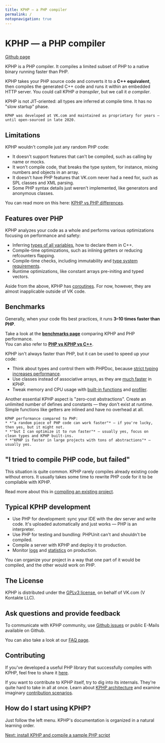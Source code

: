 ```yaml
---
title: KPHP — a PHP compiler
permalink: /
notopnavigation: true
---
```


# KPHP — a PHP compiler

<a href="{{ site.url_github_kphp }}" class="btn-github-page">
  <span class="icon icon-github"></span>
  <span>Github page</span>
</a>

KPHP is a PHP compiler. It compiles a limited subset of PHP to a native binary running faster than PHP.

KPHP takes your PHP source code and converts it to a **C++ equivalent**, then compiles the generated C++ code and runs it within an embedded HTTP server. You could call KPHP *a transpiler*, but we call it *a compiler*.

KPHP is not JIT-oriented: all types are inferred at compile time. It has no "slow startup" phase.

```note
KPHP was developed at VK.com and maintained as proprietary for years — until open-sourced in late 2020.
```


## Limitations

KPHP wouldn't compile just any random PHP code:

* It doesn't support features that can't be compiled, such as calling by name or mocks.
* It won't compile code, that breaks the type system, for instance, mixing numbers and objects in an array.
* It doesn't have PHP features that VK.com never had a need for, such as SPL classes and XML parsing.
* Some PHP syntax details just weren't implemented, like generators and anonymous classes.

You can read more on this here: [KPHP vs PHP differences](../kphp-language/kphp-vs-php/kphp-vs-php-differences.md).


## Features over PHP

KPHP analyzes your code as a whole and performs various optimizations focusing on performance and safety:

* Inferring [types of all variables](../kphp-language/static-type-system/type-inferring.md), how to declare them in C++.
* Compile-time optimizations, such as inlining getters or reducing refcounters flapping.
* Compile-time checks, including immutability and [type system requirements](../kphp-language/static-type-system/kphp-type-system.md).
* Runtime optimizations, like constant arrays pre-initing and typed vectors.

Aside from the above, KPHP has [coroutines](../kphp-language/best-practices/async-programming-forks.md). For now, however, they are almost inapplicable outside of VK code.


## Benchmarks 

Generally, when your code fits best practices, it runs **3–10 times faster than PHP**.

Take a look at the [**benchmarks page**](../kphp-language/kphp-vs-php/benchmarks.md) comparing KPHP and PHP performance.  
You can also refer to [**PHP vs KPHP vs C++**](../various-topics/walk-through-php-kphp-cpp.md).

KPHP isn't always faster than PHP, but it can be used to speed up your code:   
* Think about types and control them with PHPDoc, because [strict typing increases performance](../kphp-language/best-practices/strict-typing-performance.md).
* Use classes instead of associative arrays, as they are [much faster](../kphp-language/static-type-system/instances.md) in KPHP.
* Tweak memory and CPU usage with [built-in functions](../kphp-language/kphp-vs-php/list-of-additional-kphp-functions.md) and [profiler](../kphp-language/best-practices/embedded-profiler.md).
  
Another essential KPHP aspect is "zero-cost abstractions". Create an unlimited number of defines and constants — they don't exist at runtime. Simple functions like getters are inlined and have no overhead at all. 

```tip
KPHP performance compared to PHP:
* *"a random piece of PHP code can work faster"* — if you're lucky, then yes, but it might not.
* *"but I can optimize it to run faster"* — usually yes, focus on clean types and KPHP built-ins.
* *"KPHP is faster in large projects with tons of abstractions"* — usually yes.
```


## "I tried to compile PHP code, but failed"

This situation is quite common. KPHP rarely compiles already existing code without errors. It usually takes some time to rewrite PHP code for it to be compilable with KPHP.

Read more about this in [compiling an existing project](./compile-existing-project.md).


## Typical KPHP development

* Use PHP for development: sync your IDE with the dev server and write code. It's uploaded automatically and just works — PHP is an interpreter.
* Use PHP for testing and bundling: PHPUnit can't and shouldn't be compiled.
* Compile a server with KPHP and deploy it to production.
* Monitor [logs](../kphp-server/deploy-and-maintain/logging.md) and [statistics](../kphp-server/deploy-and-maintain/statsd-metrics.md) on production.

You can organize your project in a way that one part of it would be compiled, and the other would work on PHP.


## The License

KPHP is distributed under the [GPLv3 license]({{site.url_license_file}}), on behalf of VK.com (V Kontakte LLC).


## Ask questions and provide feedback

To communicate with KPHP community, use [Github issues]({{site.url_github_issues}}) or public E-Mails available on Github.

You can also take a look at our [FAQ page](./faq.md).


## Contributing

If you've developed a useful PHP library that successfully compiles with KPHP, feel free to share it [here]({{site.url_github_kphp_snippets}}).

If you want to contribute to KPHP itself, try to dig into its internals. They're quite hard to take in all at once. Learn about [KPHP architecture](../kphp-internals/kphp-architecture) and examine imaginary [contribution scenarios](../kphp-internals/developing-and-extending-kphp/contributing-to-kphp.md).


## How do I start using KPHP?

Just follow the left menu. KPHP's documentation is organized in a natural learning order.

<div class="rst-footer-buttons" role="navigation" aria-label="footer navigation">
    <a href="{{ site.baseurl }}/kphp-basics/installation.html" class="btn btn-neutral float-right" accesskey="n" rel="next">
      Next: install KPHP and compile a sample PHP script <span class="fa fa-arrow-circle-right"></span>
    </a>
</div>
